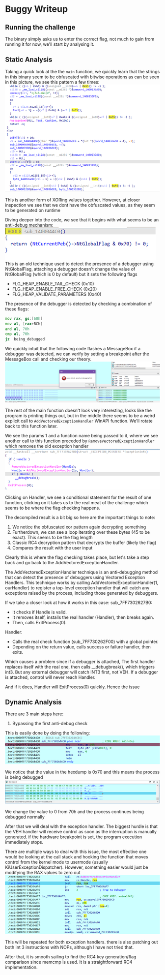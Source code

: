 # Buggy Writeup

## Running the challenge
The binary simply asks us to enter the correct flag, not much to gain from running it for now, we'll start by analysing it.

## Static Analysis
Taking a quick look at the the `main` function, we quickly learn that the strings in this binary seem to be obfuscated with bitwise operations as can be seen in this picture, we see this pattern a few times:
![image1](image-1.png)

This is another form of XORing values together. However, at closer inspection we see that we dont have the obfuscated values, as they seem to be generated on runtime

Diving deeper into the code, we see that it begins with what seems to be an anti-debug mechanism:
![image1](image-2.png)
This is an old technique used to detect the presence of a debugger using NtGlobalFlag, attaching a debugger doesn't change the value of NtGlobalFlag (which is 0 by default) but it sets the following flags
- FLG_HEAP_ENABLE_TAIL_CHECK (0x10)
- FLG_HEAP_ENABLE_FREE_CHECK (0x20)
- FLG_HEAP_VALIDATE_PARAMETERS (0x40)

The presence of the debugger is detected by checking a combination of these flags:
```asm
mov rax, gs:[60h]
mov al, [rax+BCh]
and al, 70h
cmp al, 70h
jz  being_debugged
```

We quickly intuit that the following code flashes a MessageBox if a debugger was detected, we can verify by setting a breakpoint after the MessageBox call and checking our theory.
![image1](image-3.png)

The rest of the main function doesn't look very interesting, looks like the program is printing things out, but in the middle there seems to be a weird explicit call to `AddVectoredExceptionHandler` WinAPI function. We'll rotate back to this function later.

We see the params 1 and a function name being passed to it, where we see another call to this function preceded by `RemoveVectoredExceptionHandler` which removes the old exception handler
![alt text](image-4.png)

Clicking on Handler, we see a conditional statement for the result of one function, clicking on it takes us to the real meat of the challenge which seems to be where the flag checking happens.

The decompiled result is a bit big so here are the important things to note:

1. We notice the obfuscated xor pattern again decrypting something
2. Furtherdown, we can see a loop iterating over these bytes (45 to be exact). This seems to be the flag length
3. Classic RC4 decryption pattern that decrypts the buffer (likely the flag)
4. Compares the result with the user input

Clearly this is where the flag checking takes place, but let's take a step back and go back to the AddVectoredExceptionHandler.

The AddVectoredExceptionHandler technique is an anti-debugging method that can detect the presence of debuggers using Vectored Exception Handlers. This technique works by calling AddVectoredExceptionHandler(1, ourHandler) to register a top-level exception handler that will catch any exceptions raised by the process, including those generated by debuggers.

If we take a closer look at how it works in this case:
sub_7FF7302627B0:
- It checks if Handle is valid.
- It removes itself, installs the real handler (Handler), then breaks again.
- Then, calls ExitProcess(0).

Handler:
- Calls the real check function (sub_7FF730262F00) with a global pointer.
- Depending on the return value, calls success or failure handler, then exits.

Which causes a problem since if a debugger is attached, The first handler replaces itself with the real one, then calls __debugbreak(), which triggers int3. But any external debugger will catch INT3 first, not VEH. If a debugger is attached, control will never reach Handler.

And if it does, Handler will ExitProcess(0) quickly. Hence the issue

## Dynamic Analysis
There are 3 main steps here:
1. Bypassing the first anti-debug check

This is easily done by doing the following:
![alt text](image-5.png)

We notice that the value in the hexdump is 0x70 and this means the process is being debugged
![alt text](image-6.png)

We change the value to 0 from 70h and the process continues being debugged normally

After that we will deal with the exception handler. The biggest hurdle is that the VEH handler will receive control as soon as the interruption is manually generated. if the hardware breakpoint is set, the program execution immediately stops. 

There are multiple ways to deal with this issue, the most effective one would be looking at the call stack and hooking the function that moves control from the kernel mode to usermode (usually KiUserExceptionDispatcher). However, something easier would just be modifying the RAX values to zero out
![alt text](image-7.png)

This will be repeated for both exception handlers. there is also patching out both int 3 instructions with NOPs, although I have not tried that.

After that, it is smooth sailing to find the RC4 key generation/flag comparison since memcmp is used. It is a straightforward RC4 implementation.